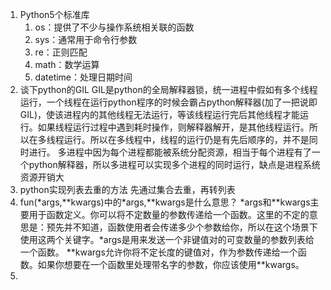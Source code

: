 1. Python5个标准库
   1. os：提供了不少与操作系统相关联的函数
   2. sys：通常用于命令行参数
   3. re：正则匹配
   4. math：数学运算
   5. datetime：处理日期时间
2. 谈下python的GIL
   GIL是python的全局解释器锁，统一进程中假如有多个线程运行，一个线程在运行python程序的时候会霸占python解释器(加了一把说即GIL)，使该进程内的其他线程无法运行，等该线程运行完后其他线程才能运行。如果线程运行过程中遇到耗时操作，则解释器解开，是其他线程运行。所以在多线程运行。所以在多线程中，线程的运行仍是有先后顺序的，并不是同时进行。
   多进程中因为每个进程都能被系统分配资源，相当于每个进程有了一个python解释器，所以多进程可以实现多个进程的同时运行，缺点是进程系统资源开销大
3. python实现列表去重的方法
   先通过集合去重，再转列表
4. fun(*args,\*\*kwargs)中的\*args,\*\*kwargs是什么意思？
   *args和\*\*kwargs主要用于函数定义。你可以将不定数量的参数传递给一个函数。这里的不定的意思是：预先并不知道，函数使用者会传递多少个参数给你，所以在这个场景下使用这两个关键字。\*args是用来发送一个非键值对的可变数量的参数列表给一个函数。
   \*\*kwargs允许你将不定长度的键值对，作为参数传递给一个函数。如果你想要在一个函数里处理带名字的参数，你应该使用\*\*kwargs。
5. 



